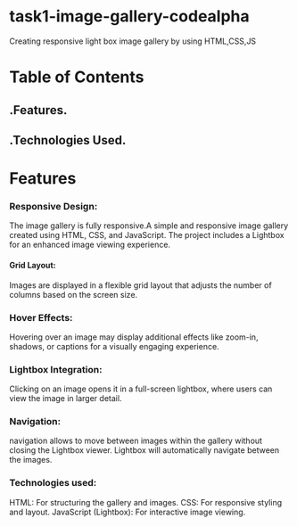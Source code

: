 # task1-image-gallery-codealpha
Creating responsive light box image gallery by using HTML,CSS,JS 

# Table of Contents
## .Features.
## .Technologies Used.

# Features
### Responsive Design:
The image gallery is fully responsive.A simple and responsive image gallery created using HTML, CSS, and JavaScript. The project includes a Lightbox for an enhanced image viewing experience.
#### Grid Layout:
Images are displayed in a flexible grid layout that adjusts the number of columns based on the screen size.
### Hover Effects:
Hovering over an image may display additional effects like zoom-in, shadows, or captions for a visually engaging experience.
### Lightbox Integration: 
Clicking on an image opens it in a full-screen lightbox, where users can view the image in larger detail.
### Navigation:
 navigation allows  to move between images within the gallery without closing the Lightbox viewer.
 Lightbox will automatically navigate between the images.
 ### Technologies used:
 HTML: For structuring the gallery and images.
CSS: For responsive styling and layout.
JavaScript (Lightbox): For interactive image viewing.
 
